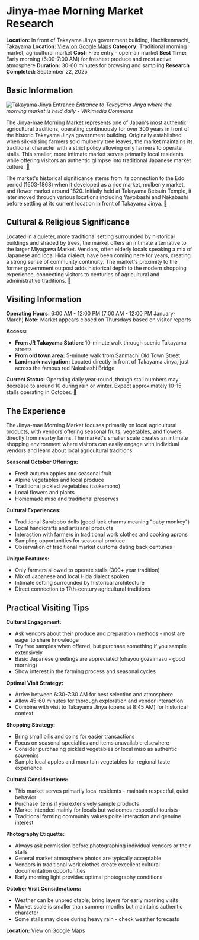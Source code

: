 # Jinya-mae Morning Market Research

**Location:** In front of Takayama Jinya government building, Hachikenmachi, Takayama
**Location:** [View on Google Maps](https://maps.google.com/maps?q=36.1396312,137.2576045)
**Category:** Traditional morning market, agricultural market
**Cost:** Free entry - open-air market
**Best Time:** Early morning (6:00-7:00 AM) for freshest produce and most active atmosphere
**Duration:** 30-60 minutes for browsing and sampling
**Research Completed:** September 22, 2025

## Basic Information

![Takayama Jinya Entrance](https://upload.wikimedia.org/wikipedia/commons/thumb/c/c2/Entrance_of_Takayama_Jinya_House_in_a_snowy_day_2.JPG/250px-Entrance_of_Takayama_Jinya_House_in_a_snowy_day_2.JPG)
*Entrance to Takayama Jinya where the morning market is held daily - Wikimedia Commons*

The Jinya-mae Morning Market represents one of Japan's most authentic agricultural traditions, operating continuously for over 300 years in front of the historic Takayama Jinya government building. Originally established when silk-raising farmers sold mulberry tree leaves, the market maintains its traditional character with a strict policy allowing only farmers to operate stalls. This smaller, more intimate market serves primarily local residents while offering visitors an authentic glimpse into traditional Japanese market culture. [🔗](https://www.japan-guide.com/e/e5907.html)

The market's historical significance stems from its connection to the Edo period (1603-1868) when it developed as a rice market, mulberry market, and flower market around 1820. Initially held at Takayama Betsuin Temple, it later moved through various locations including Yayoibashi and Nakabashi before settling at its current location in front of Takayama Jinya. [🔗](https://www.hida.jp/english/touristattractions/takayamacity/historyandculture/4001635.html)

## Cultural & Religious Significance

Located in a quieter, more traditional setting surrounded by historical buildings and shaded by trees, the market offers an intimate alternative to the larger Miyagawa Market. Vendors, often elderly locals speaking a mix of Japanese and local Hida dialect, have been coming here for years, creating a strong sense of community continuity. The market's proximity to the former government outpost adds historical depth to the modern shopping experience, connecting visitors to centuries of agricultural and administrative traditions. [🔗](https://www.tripadvisor.com/Attraction_Review-g298113-d6756995-Reviews-Jinya_Mae_Morning_Market-Takayama_Gifu_Prefecture_Tokai_Chubu.html)

## Visiting Information

**Operating Hours:** 6:00 AM - 12:00 PM (7:00 AM - 12:00 PM January-March)
**Note:** Market appears closed on Thursdays based on visitor reports

**Access:**
- **From JR Takayama Station:** 10-minute walk through scenic Takayama streets
- **From old town area:** 5-minute walk from Sanmachi Old Town Street
- **Landmark navigation:** Located directly in front of Takayama Jinya, just across the famous red Nakabashi Bridge

**Current Status:** Operating daily year-round, though stall numbers may decrease to around 10 during rain or winter. Expect approximately 10-15 stalls operating in October. [🔗](https://www.google.com/maps/place/Jinya-mae+Morning+Markets/@36.1404212,137.2570191,17.69z)

## The Experience

The Jinya-mae Morning Market focuses primarily on local agricultural products, with vendors offering seasonal fruits, vegetables, and flowers directly from nearby farms. The market's smaller scale creates an intimate shopping environment where visitors can easily engage with individual vendors and learn about local agricultural traditions.

**Seasonal October Offerings:**
- Fresh autumn apples and seasonal fruit
- Alpine vegetables and local produce
- Traditional pickled vegetables (tsukemono)
- Local flowers and plants
- Homemade miso and traditional preserves

**Cultural Experiences:**
- Traditional Sarubobo dolls (good luck charms meaning "baby monkey")
- Local handicrafts and artisanal products
- Interaction with farmers in traditional work clothes and cooking aprons
- Sampling opportunities for seasonal produce
- Observation of traditional market customs dating back centuries

**Unique Features:**
- Only farmers allowed to operate stalls (300+ year tradition)
- Mix of Japanese and local Hida dialect spoken
- Intimate setting surrounded by historical architecture
- Direct connection to 17th-century agricultural traditions

## Practical Visiting Tips

**Cultural Engagement:**
- Ask vendors about their produce and preparation methods - most are eager to share knowledge
- Try free samples when offered, but purchase something if you sample extensively
- Basic Japanese greetings are appreciated (ohayou gozaimasu - good morning)
- Show interest in the farming process and seasonal cycles

**Optimal Visit Strategy:**
- Arrive between 6:30-7:30 AM for best selection and atmosphere
- Allow 45-60 minutes for thorough exploration and vendor interaction
- Combine with visit to Takayama Jinya (opens at 8:45 AM) for historical context

**Shopping Strategy:**
- Bring small bills and coins for easier transactions
- Focus on seasonal specialties and items unavailable elsewhere
- Consider purchasing pickled vegetables or local miso as authentic souvenirs
- Sample local apples and mountain vegetables for regional taste experience

**Cultural Considerations:**
- This market serves primarily local residents - maintain respectful, quiet behavior
- Purchase items if you extensively sample products
- Market intended mainly for locals but welcomes respectful tourists
- Traditional farming community values polite interaction and genuine interest

**Photography Etiquette:**
- Always ask permission before photographing individual vendors or their stalls
- General market atmosphere photos are typically acceptable
- Vendors in traditional work clothes create excellent cultural documentation opportunities
- Early morning light provides optimal photography conditions

**October Visit Considerations:**
- Weather can be unpredictable; bring layers for early morning visits
- Market scale is smaller than summer months but maintains authentic character
- Some stalls may close during heavy rain - check weather forecasts

**Location:** [View on Google Maps](https://www.google.com/maps/place/Jinya-mae+Morning+Markets/@36.1404212,137.2570191,17.69z)
